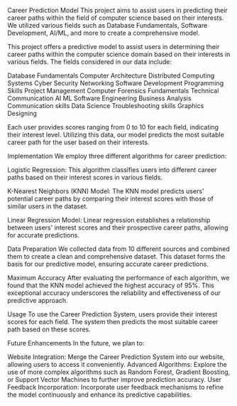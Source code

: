 Career Prediction Model
This project aims to assist users in predicting their career paths within the field of computer science based on their interests. We utilized various fields such as Database Fundamentals, Software Development, AI/ML, and more to create a comprehensive model.

This project offers a predictive model to assist users in determining their career paths within the computer science domain based on their interests in various fields. The fields considered in our data include:

Database Fundamentals
Computer Architecture
Distributed Computing Systems
Cyber Security
Networking
Software Development
Programming Skills
Project Management
Computer Forensics Fundamentals
Technical Communication
AI ML
Software Engineering
Business Analysis
Communication skills
Data Science
Troubleshooting skills
Graphics Designing

Each user provides scores ranging from 0 to 10 for each field, indicating their interest level. Utilizing this data, our model predicts the most suitable career path for the user based on their interests.

Implementation
We employ three different algorithms for career prediction:

Logistic Regression: This algorithm classifies users into different career paths based on their interest scores in various fields.

K-Nearest Neighbors (KNN) Model: The KNN model predicts users' potential career paths by comparing their interest scores with those of similar users in the dataset.

Linear Regression Model: Linear regression establishes a relationship between users' interest scores and their prospective career paths, allowing for accurate predictions.

Data Preparation
We collected data from 10 different sources and combined them to create a clean and comprehensive dataset. This dataset forms the basis for our predictive model, ensuring accurate career predictions.

Maximum Accuracy
After evaluating the performance of each algorithm, we found that the KNN model achieved the highest accuracy of 95%. This exceptional accuracy underscores the reliability and effectiveness of our predictive approach.

Usage
To use the Career Prediction System, users provide their interest scores for each field. The system then predicts the most suitable career path based on these scores.

Future Enhancements
In the future, we plan to:

Website Integration: Merge the Career Prediction System into our website, allowing users to access it conveniently.
Advanced Algorithms: Explore the use of more complex algorithms such as Random Forest, Gradient Boosting, or Support Vector Machines to further improve prediction accuracy.
User Feedback Incorporation: Incorporate user feedback mechanisms to refine the model continuously and enhance its predictive capabilities.
